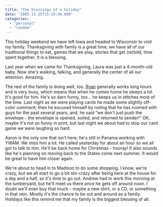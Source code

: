 ```yaml
---
title: "the blessings of a holiday"
date: "2005-11-25T15:35:36.000"
categories: 
  - "personal"
  - "random"
---
```


This holiday weekend we have left Iowa and headed to Wisconsin to visit my family. Thanksgiving with family is a great time; we have all of our traditional things to eat, games that we play, stories that get (re)told, time spent together. It is a blessing.

Last year when we came for Thanksgiving, Laura was just a 4-month-old baby. Now she's walking, talking, and generally the center of all our attention. Amazing.

The rest of the family is doing well, too. [Ryan](http://thehubbs.net/ryan/) generally works long hours and is very busy, which means that when he comes home he sleeps a _lot_. It's good for him. He's so darn funny, too... he keeps us in stitches most of the time. Last night as we were playing cards he made some slightly off-color comment; then he excused himself by noting that he has roomed with guys for the past several years, and, he said "we don't just push the envelope - the envelope is opened, soiled, and returned to sender!" OK, maybe it's not so funny in print, but last night we about had to stop our card game we were laughing so hard.

Aaron is the only one that isn't here; he's still in Panama working with YWAM. We miss him a lot. He called yesterday for about an hour so we all got to talk to him. He'll be back home for Christmas - hooray! It also sounds like he's planning on moving back to the States come next summer. It would be great to have him closer again.

We're about to head in to Madison to do some shopping. I know, we're crazy, but we all start to go a bit stir-crazy after being here at the house for a day and a half, so it's time to go out. Andrew had to work this morning at the lumberyard, but he'll meet us there once he gets off around noon. I doubt we'll even buy that much - maybe a new shirt, or a CD, or something in that vein. Mostly it's the chance to be out and around as a family. Holidays like this remind me that my family is the biggest blessing of all.
